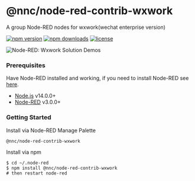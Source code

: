 # @nnc/node-red-contrib-wxwork

A group Node-RED nodes for wxwork(wechat enterprise version)

[![npm version](https://img.shields.io/npm/v/@nnc/node-red-contrib-wxwork.svg)](https://www.npmjs.com/package/@nnc/node-red-contrib-wxwork)
[![npm downloads](https://img.shields.io/npm/dm/@nnc/node-red-contrib-wxwork.svg)](https://www.npmjs.com/package/@nnc/node-red-contrib-wxwork)
[![license](https://img.shields.io/github/license/rdshoep/node-red-contrib-wxwork.svg)](https://github.com/rdshoep/node-red-contrib-wxwork/blob/main/LICENSE)

![Node-RED: Wxwork Solution Demos](https://raw.githubusercontent.com/rdshoep/node-red-contrib-wxwork/main/assets/demo.jpg)

### Prerequisites

Have Node-RED installed and working, if you need to
install Node-RED see [here](https://nodered.org/docs/getting-started/installation).

- [Node.js](https://nodejs.org) v14.0.0+
- [Node-RED](https://nodered.org/) v3.0.0+

### Getting Started

Install via Node-RED Manage Palette

```
@nnc/node-red-contrib-wxwork
```

Install via npm

```shell
$ cd ~/.node-red
$ npm install @nnc/node-red-contrib-wxwork
# then restart node-red
```
